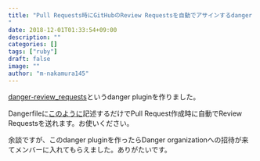 ```yaml
---
title: "Pull Requests時にGitHubのReview Requestsを自動でアサインするdanger plugin
"
date: 2018-12-01T01:33:54+09:00
description: ""
categories: []
tags: ["ruby"]
draft: false
image: ""
author: "m-nakamura145"
---
```


[danger-review_requests](https://github.com/m-nakamura145/danger-review_requests)というdanger pluginを作りました。

Dangerfileに[このように](https://github.com/m-nakamura145/danger-review_requests#usage)記述するだけでPull Request作成時に自動でReview Requestsを送れます。お使いください。

余談ですが、このdanger pluginを作ったらDanger organizationへの招待が来てメンバーに入れてもらえました。ありがたいです。


